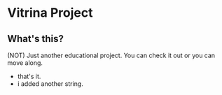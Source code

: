 # Vitrina Project
## What's this?
(NOT) Just another educational project. You can check it out or you can move along.
- that's it.
- i added another string.
